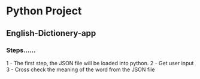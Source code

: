 # Python Project
## English-Dictionery-app
 
 ### Steps......
 1 - The first step, the JSON file will be loaded into python.
 2 - Get user input
 3 - Cross check the meaning of the word from the JSON file

